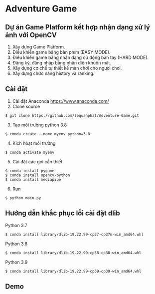 # Adventure Game
## Dự án Game Platform kết hợp nhận dạng xử lý ảnh với OpenCV
1. Xây dựng Game Platform.
2. Điều khiển game bằng bàn phím (EASY MODE).
2. Điều khiển game bằng nhận dạng cử động bàn tay (HARD MODE).
3. Đăng ký, đăng nhập bằng nhận diện khuôn mặt.
4. Xây dựng cơ chế tự thiết kế màn chơi cho người chơi.
5. Xây dựng chức năng history và ranking.
## Cài đặt

1. Cài đặt Anaconda https://www.anaconda.com/
2. Clone source
```console
$ git clone https://github.com/lequanphat/Adventure-Game.git
```


3. Tạo môi trường python 3.8
```console
$ conda create --name myenv python=3.8
```
4. Kích hoạt môi trường
```console
$ conda activate myenv
```
5. Cài đặt các gói cần thiết
```console
$ conda install pygame
$ conda install opencv-python
$ conda install mediapipe
```
6. Run
```console
$ python main.py
```

## Hướng dẫn khắc phục lỗi cài đặt dlib
Python 3.7
```console
$ conda install library/dlib-19.22.99-cp37-cp37m-win_amd64.whl
```
Python 3.8
```console
$ conda install library/dlib-19.22.99-cp38-cp38-win_amd64.whl
```
Python 3.9
```console
$ conda install library/dlib-19.22.99-cp39-cp39-win_amd64.whl
```
## Demo